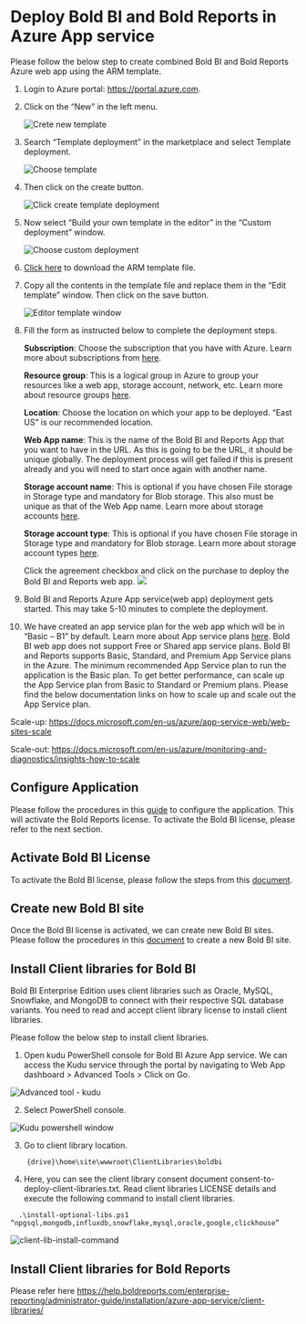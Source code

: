 # Deploy Bold BI and Bold Reports in Azure App service

Please follow the below step to create combined Bold BI and Bold Reports Azure web app using the ARM template.

1.	Login to Azure portal: https://portal.azure.com.
    

2.	Click on the “New” in the left menu.

    ![Crete new template](images/create-new-template.jpg)    

3.	Search “Template deployment” in the marketplace and select Template deployment.

    ![Choose template](images/choose-template-deployment.jpg)      

4.	Then click on the create button.

    ![Click create template deployment](images/click-create-template.jpg)    

5.	Now select “Build your own template in the editor” in the “Custom deployment” window.

    ![Choose custom deployment](images/choose-own-template-editor.jpg)
    
6.	[Click here](https://raw.githubusercontent.com/boldbi/bi_and_reports_azure-arm-template/main/armtemplates/boldbi_v6.7.11_boldreports_v5.1.20/BoldServicesAppServiceTemplate.json) to download the ARM template file.
7.	Copy all the contents in the template file and replace them in the “Edit template” window. Then click on the save button.

    ![Editor template window](images/edit-template-window.jpg)

8.	Fill the form as instructed below to complete the deployment steps.

	**Subscription**: Choose the subscription that you have with Azure. Learn more about subscriptions from [here](https://blogs.msdn.microsoft.com/arunrakwal/2012/04/09/create-windows-azure-subscription/).

	**Resource group**: This is a logical group in Azure to group your resources like a web app, storage account, network, etc. Learn more about resource groups [here](https://docs.microsoft.com/en-us/azure/azure-resource-manager/resource-group-overview#resource-groups).
	
    **Location**: Choose the location on which your app to be deployed. “East US” is our recommended location.
	
	**Web App name**: This is the name of the Bold BI and Reports App that you want to have in the URL. As this is going to be the URL, it should be unique globally. The deployment process will get failed if this is present already and you will need to start once again with another name.
    
    **Storage account name**: This is optional if you have chosen File storage in Storage type and mandatory for Blob storage. This also must be unique as that of the Web App name. Learn more about storage accounts [here](https://docs.microsoft.com/en-us/azure/storage/common/storage-account-overview).

	**Storage account type**: This is optional if you have chosen File storage in Storage type and mandatory for Blob storage. Learn more about storage account types [here](https://docs.microsoft.com/en-us/azure/storage/blobs/object-replication-overview).

    Click the agreement checkbox and click on the purchase to deploy the Bold BI and Reports web app.
    ![](custodeployment-credentials.jpg)

9.	Bold BI and Reports Azure App service(web app) deployment gets started. This may take 5-10 minutes to complete the deployment.
10.	We have created an app service plan for the web app which will be in “Basic – B1” by default. Learn more about App service plans [here](https://docs.microsoft.com/en-us/azure/app-service/azure-web-sites-web-hosting-plans-in-depth-overview). Bold BI web app does not support Free or Shared app service plans.
Bold BI and Reports supports Basic, Standard, and Premium App Service plans in the Azure. The minimum recommended App Service plan to run the application is the Basic plan.
To get better performance, can scale up the App Service plan from Basic to Standard or Premium plans. Please find the below documentation links on how to scale up and scale out the App Service plan.

Scale-up: https://docs.microsoft.com/en-us/azure/app-service-web/web-sites-scale

Scale-out: https://docs.microsoft.com/en-us/azure/monitoring-and-diagnostics/insights-how-to-scale

## Configure Application 

Please follow the procedures in this [guide](https://help.boldbi.com/embedded-bi/application-startup/latest/) to configure the application. This will activate the Bold Reports license. To activate the Bold BI license, please refer to the next section.

## Activate Bold BI License

To activate the Bold BI license, please follow the steps from this [document](https://help.boldbi.com/embedded-bi/application-startup/latest/#activate-bold-bi-license).

## Create new Bold BI site

Once the Bold BI license is activated, we can create new Bold BI sites. Please follow the procedures in this [document](https://help.boldbi.com/embedded-bi/multi-tenancy/create-new-site/) to create a new Bold BI site.

## Install Client libraries for Bold BI

Bold BI Enterprise Edition uses client libraries such as Oracle, MySQL, Snowflake, and MongoDB to connect with their respective SQL database variants. You need to read and accept client library license to install client libraries. 

Please follow the below step to install client libraries.  

1. Open kudu PowerShell console for Bold BI Azure App service. We can access the Kudu service through the portal by navigating to Web App dashboard > Advanced Tools > Click on Go. 

  ![Advanced tool - kudu](images/Advancetool.png)

2. Select PowerShell console.

![Kudu powershell window](images/Kudu-Powershell.png)
 

3. Go to client library location.
```
    {drive}\home\site\wwwroot\ClientLibraries\boldbi 
```
4. Here, you can see the client library consent document consent-to-deploy-client-libraries.txt. Read client libraries LICENSE details and execute the following command to install client libraries. 
```
  .\install-optional-libs.ps1 “npgsql,mongodb,influxdb,snowflake,mysql,oracle,google,clickhouse” 
  ```

![client-lib-install-command](images/client-lib-install-command.png)

## Install Client libraries for Bold Reports

Please refer here https://help.boldreports.com/enterprise-reporting/administrator-guide/installation/azure-app-service/client-libraries/
